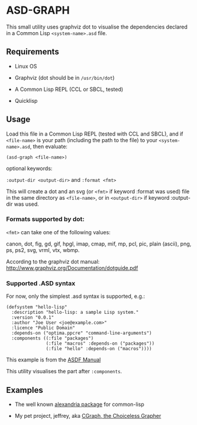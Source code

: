 
# ASD-GRAPH

This small utility uses graphviz dot to visualise the dependencies
declared in a Common Lisp `<system-name>.asd` file.

## Requirements

* Linux OS

* Graphviz (dot should be in `/usr/bin/dot`)

* A Common Lisp REPL (CCL or SBCL, tested)

* Quicklisp

## Usage

Load this file in a Common Lisp REPL (tested with CCL and SBCL), 
and if `<file-name>` is your path (including the path to the file)
to your `<system-name>.asd`, then evaluate:

`(asd-graph <file-name>)`

optional keywords:

`:output-dir <output-dir>` and `:format <fmt>`

This will create a dot and an svg (or `<fmt>` if keyword :format was used) file in the same
directory as `<file-name>`, or in `<output-dir>` if keyword
:output-dir was used.

### Formats supported by dot:

`<fmt>` can take one of the following values:

canon, dot, fig, gd, gif, hpgl, imap, cmap, mif, mp, pcl, pic,
plain (ascii), png, ps, ps2, svg, vrml, vtx, wbmp.

According to the graphviz dot manual: 
http://www.graphviz.org/Documentation/dotguide.pdf

### Supported .ASD syntax

For now, only the simplest <system-name>.asd syntax is supported,
e.g.:

```common-lisp
(defsystem "hello-lisp"
  :description "hello-lisp: a sample Lisp system."
  :version "0.0.1"
  :author "Joe User <joe@example.com>"
  :licence "Public Domain"
  :depends-on ("optima.ppcre" "command-line-arguments")
  :components ((:file "packages")
               (:file "macros" :depends-on ("packages"))
               (:file "hello" :depends-on ("macros"))))
```	       	      

This example is from the [ASDF Manual](https://common-lisp.net/project/asdf/asdf.html#The-defsystem-form)

This utility visualises the part after `:components`.

## Examples


* The well known [alexandria package](https://gitlab.common-lisp.net/alexandria/alexandria) for common-lisp

* My pet project, jeffrey, aka [CGraph, the Choiceless Grapher](https://github.com/ioannad/jeffrey)
